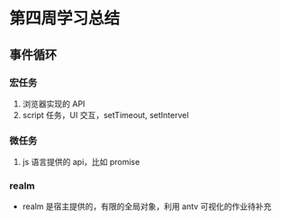 # 第四周学习总结

## 事件循环

### 宏任务

1. 浏览器实现的 API
2. script 任务，UI 交互，setTimeout, setIntervel

### 微任务

1. js 语言提供的 api，比如 promise

### realm

-   realm 是宿主提供的，有限的全局对象，利用 antv 可视化的作业待补充
